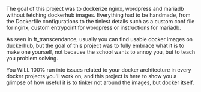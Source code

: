 The goal of this project was to dockerize nginx, wordpress and mariadb without fetching dockerhub images.
Everything had to be handmade, from the Dockerfile configurations to the tiniest details such as a custom conf file for nginx, custom entrypoint for wordpress or instructions for mariadb.

As seen in ft_transcendance, usually you can find usable docker images on duckerhub, but the goal of this project was to fully embrace what it is to make one yourself,
not because the school wants to annoy you, but to teach you problem solving.

You WILL 100% run into issues related to your docker architecture in every docker projects you'll work on, and this project is here to show you a glimpse of how useful it is to tinker not around the images,
but docker itself.
